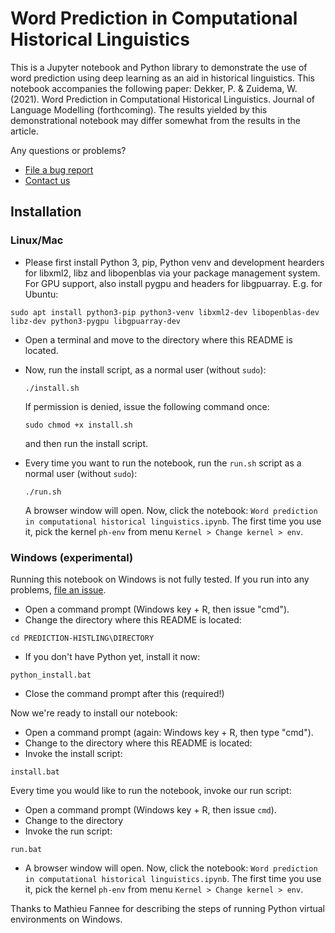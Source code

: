 # Word Prediction in Computational Historical Linguistics
This is a Jupyter notebook and Python library to demonstrate the use of word prediction using deep learning as an aid in historical linguistics. This notebook accompanies the following paper: Dekker, P. & Zuidema, W. (2021). Word Prediction in Computational Historical Linguistics. Journal of Language Modelling (forthcoming). The results yielded by this demonstrational notebook may differ somewhat from the results in the article.

Any questions or problems?
 * [File a bug report](https://github.com/peterdekker/prediction-histling/issues)
 * [Contact us](https://peterdekker.eu/#contact)

## Installation
### Linux/Mac

* Please first install Python 3, pip, Python venv and development hearders for libxml2, libz and libopenblas via your package management system. For GPU support, also install pygpu and headers for libgpuarray. E.g. for Ubuntu:
 ```
 sudo apt install python3-pip python3-venv libxml2-dev libopenblas-dev libz-dev python3-pygpu libgpuarray-dev
 ```
* Open a terminal and move to the directory where this README is located.
* Now, run the install script, as a normal user (without `sudo`):
   ```
   ./install.sh
   ```
   If permission is denied, issue the following command once:
   ```
   sudo chmod +x install.sh
   ```
   and then run the install script.

 * Every time you want to run the notebook, run the `run.sh` script as a normal user (without `sudo`):
   ```
   ./run.sh
   ```
   A browser window will open. Now, click the notebook: `Word prediction in computational historical linguistics.ipynb`. The first time you use it, pick the kernel `ph-env` from menu `Kernel > Change kernel > env`.


### Windows (experimental)
Running this notebook on Windows is not fully tested. If you run into any problems, [file an issue](https://github.com/peterdekker/prediction-histling/issues).

 * Open a command prompt (Windows key + R, then issue "cmd").
 * Change the directory where this README is located:
 ```
 cd PREDICTION-HISTLING\DIRECTORY
 ```
 * If you don't have Python yet, install it now:
 ```
 python_install.bat
 ```
 * Close the command prompt after this (required!)

Now we're ready to install our notebook:
 * Open a command prompt (again: Windows key + R, then type "cmd").
 * Change to the directory where this README is located: 
 * Invoke the install script:
 ```
 install.bat
 ```

Every time you would like to run the notebook, invoke our run script:
 * Open a command prompt (Windows key + R, then issue `cmd`).
 * Change to the directory
 * Invoke the run script:
 ```
 run.bat
 ```
 * A browser window will open. Now, click the notebook: `Word prediction in computational historical linguistics.ipynb`. The first time you use it, pick the kernel `ph-env` from menu `Kernel > Change kernel > env`.

 Thanks to Mathieu Fannee for describing the steps of running Python virtual environments on Windows.

